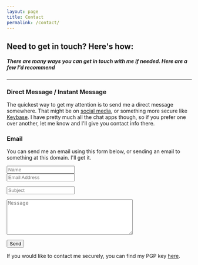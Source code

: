 ```yaml
---
layout: page
title: Contact
permalink: /contact/
---
```


## Need to get in touch? Here's how:
##### There are many ways you can get in touch with me if needed. Here are a few I'd recommend

-----------------

### Direct Message / Instant Message

The quickest way to get my attention is to send me a direct message somewhere. That might be
on [social media](https://twitter.com/zmknox), or something more secure like [<i class="fa fa-key"></i> Keybase](https://keybase.io/zmknox). I have pretty much all the chat apps though,
so if you prefer one over another, let me know and I'll give you contact info there.

### Email

You can send me an email using this form below, or sending an email to something at this domain. I'll get it.

<form action="https://formspree.io/form@zachknox.com" method="POST">
    <div class="form-row">
        <div class="form-group col-sm-6">
            <input class="form-control form-control-lg contact-form" type="text" name="name" placeholder="Name">
        </div>
        <div class="form-group col-sm-6">
            <input class="form-control form-control-lg contact-form" type="email" name="_replyto" placeholder="Email Address">
        </div>
    </div>
    <p><input class="form-control form-control-lg contact-form" type="text" name="_subject" placeholder="Subject"></p>
    <p><textarea class="form-control contact-form" name="contents" placeholder="Message" cols="40" rows="6"></textarea></p>
    <p><input class="btn btn-primary btn-lg" name="submit" type="submit" value="Send" /></p>
</form>


If you would like to contact me securely, you can find my PGP key <a href="/pgp.txt">here</a>.